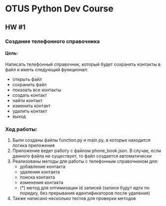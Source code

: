 # OTUS Python Dev Course
## HW #1
### Создание телефонного справочника
#### Цель:
Написать телефонный справочник, который будет сохранять контакты в файл и иметь следующий функционал:

* открыть файл
* сохранить файл
* показать все контакты
* создать контакт
* найти контакт
* изменить контакт
* удалить контакт
* выход

### Ход работы:

1. Были созданы файлы function.py и main.py, в которых находится логика приложения
2. Приложение ведет работу с файлом phone_book.json. В случае, если данного файла не существует, то файл создается автоматически
3. Реализованы методы для работы с телефонным справочником для:
   * добавление контакта
   * удаления контакта
   * поиска контакта
   * изменения контакта
   * (*) метод для оптимизации id записей (записи будут идти по порядку, без прерывания идентификаторов после удаления)
4. Также написано несколько тестов для проверки методов
